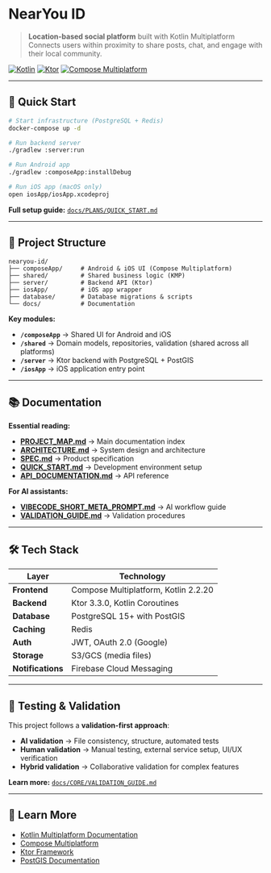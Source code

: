 # NearYou ID

> **Location-based social platform** built with Kotlin Multiplatform  
> Connects users within proximity to share posts, chat, and engage with their local community.

[![Kotlin](https://img.shields.io/badge/Kotlin-2.2.20-blue.svg)](https://kotlinlang.org)
[![Ktor](https://img.shields.io/badge/Ktor-3.3.0-orange.svg)](https://ktor.io)
[![Compose Multiplatform](https://img.shields.io/badge/Compose-1.9.0-green.svg)](https://www.jetbrains.com/lp/compose-multiplatform/)

---

## 🚀 Quick Start

```bash
# Start infrastructure (PostgreSQL + Redis)
docker-compose up -d

# Run backend server
./gradlew :server:run

# Run Android app
./gradlew :composeApp:installDebug

# Run iOS app (macOS only)
open iosApp/iosApp.xcodeproj
```

**Full setup guide:** [`docs/PLANS/QUICK_START.md`](./docs/PLANS/QUICK_START.md)

---

## 📁 Project Structure

```
nearyou-id/
├── composeApp/     # Android & iOS UI (Compose Multiplatform)
├── shared/         # Shared business logic (KMP)
├── server/         # Backend API (Ktor)
├── iosApp/         # iOS app wrapper
├── database/       # Database migrations & scripts
└── docs/           # Documentation
```

**Key modules:**
- **`/composeApp`** → Shared UI for Android and iOS
- **`/shared`** → Domain models, repositories, validation (shared across all platforms)
- **`/server`** → Ktor backend with PostgreSQL + PostGIS
- **`/iosApp`** → iOS application entry point

---

## 📚 Documentation

**Essential reading:**
- **[PROJECT_MAP.md](./docs/CORE/PROJECT_MAP.md)** → Main documentation index
- **[ARCHITECTURE.md](./docs/CORE/ARCHITECTURE.md)** → System design and architecture
- **[SPEC.md](./docs/CORE/SPEC.md)** → Product specification
- **[QUICK_START.md](./docs/PLANS/QUICK_START.md)** → Development environment setup
- **[API_DOCUMENTATION.md](./docs/API_DOCUMENTATION.md)** → API reference

**For AI assistants:**
- **[VIBECODE_SHORT_META_PROMPT.md](./docs/PROMPTS/VIBECODE_SHORT_META_PROMPT.md)** → AI workflow guide
- **[VALIDATION_GUIDE.md](./docs/CORE/VALIDATION_GUIDE.md)** → Validation procedures

---

## 🛠️ Tech Stack

| Layer | Technology |
|-------|------------|
| **Frontend** | Compose Multiplatform, Kotlin 2.2.20 |
| **Backend** | Ktor 3.3.0, Kotlin Coroutines |
| **Database** | PostgreSQL 15+ with PostGIS |
| **Caching** | Redis |
| **Auth** | JWT, OAuth 2.0 (Google) |
| **Storage** | S3/GCS (media files) |
| **Notifications** | Firebase Cloud Messaging |

---

## 🧪 Testing & Validation

This project follows a **validation-first approach**:

- **AI validation** → File consistency, structure, automated tests
- **Human validation** → Manual testing, external service setup, UI/UX verification
- **Hybrid validation** → Collaborative validation for complex features

**Learn more:** [`docs/CORE/VALIDATION_GUIDE.md`](./docs/CORE/VALIDATION_GUIDE.md)

---

## 📖 Learn More

- [Kotlin Multiplatform Documentation](https://www.jetbrains.com/help/kotlin-multiplatform-dev/get-started.html)
- [Compose Multiplatform](https://www.jetbrains.com/lp/compose-multiplatform/)
- [Ktor Framework](https://ktor.io/docs/)
- [PostGIS Documentation](https://postgis.net/documentation/)

